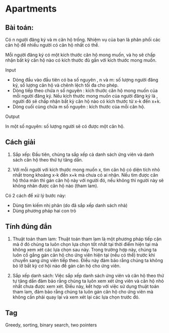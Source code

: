 # Apartments

## Bài toán:
Có n người đăng ký và m căn hộ trống. Nhiệm vụ của bạn là phân phối các căn hộ để nhiều người có căn hộ nhất có thể.

Mỗi người đăng ký có một kích thước căn hộ mong muốn, và họ sẽ chấp nhận bất kỳ căn hộ nào có kích thước đủ gần với kích thước mong muốn.

Input
- Dòng đầu vào đầu tiên có ba số nguyên , n và m: số lượng người đăng ký, số lượng căn hộ và chênh lệch tối đa cho phép.
- Dòng tiếp theo chứa n số nguyên : kích thước căn hộ mong muốn của mỗi người đăng ký. Nếu kích thước mong muốn của người đăng ký là 
, người đó sẽ chấp nhận bất kỳ căn hộ nào có kích thước từ x-k đến x+k.
- Dòng cuối cùng chứa m số nguyên : kích thước của mỗi căn hộ.

Output

In một số nguyên: số lượng người sẽ có được một căn hộ.

## Cách giải
1. Sắp xếp: Đầu tiên, chúng ta sắp xếp cả danh sách ứng viên và danh sách căn hộ theo thứ tự tăng dần.

2. Với mỗi người với kích thước mong muốn x, tìm căn hộ có diện tích nhỏ nhất trong khoảng x-k đến x+k mà chưa có ai nhận. Nếu tìm được căn hộ
thỏa mãn thì gán căn hộ này với người đó, nếu không thì người này sẽ không nhân được căn hộ nào (tham lam).

Có 2 cách để xử lý bước này:
- Dùng tìm kiếm nhị phân (do đã sắp xếp danh sách nhà)
- Dùng phương pháp hai con trỏ

## Tính đúng đắn
1. Thuật toán tham lam: Thuật toán tham lam là một phương pháp tiếp cận mà ở đó chúng ta luôn chọn lựa chọn tốt nhất tại thời
điểm hiện tại mà không xem xét các lựa chọn sau này. Trong trường hợp này, chúng ta luôn cố gắng gán căn hộ cho ứng viên 
hiện tại (nếu có thể) trước khi chuyển sang ứng viên tiếp theo. Điều này đảm bảo rằng chúng ta không bỏ lỡ bất kỳ cơ hội 
nào để gán căn hộ cho ứng viên.

2. Sắp xếp danh sách: Việc sắp xếp danh sách ứng viên và căn hộ theo thứ tự tăng dần đảm bảo rằng chúng ta luôn xem xét ứng 
viên và căn hộ nhỏ nhất chưa được xem xét. Điều này, kết hợp với việc sử dụng thuật toán tham lam, đảm bảo rằng chúng ta 
luôn gán căn hộ cho ứng viên mà không cần phải quay lại và xem xét lại các lựa chọn trước đó.

## Tag
Greedy, sorting, binary search, two pointers
